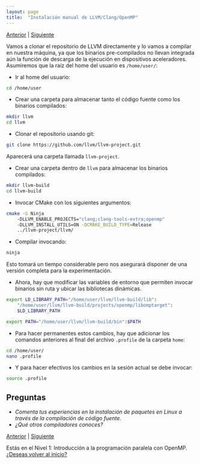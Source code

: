 ```yaml
---
layout: page
title:  "Instalación manual de LLVM/Clang/OpenMP"
---
```

[Anterior](instalacion-000.html) | [Siguiente](instalacion-002.html)

Vamos a clonar el repositorio de LLVM directamente y lo vamos a compilar en nuestra máquina, ya que los binarios pre-compilados no llevan integrada aún la función de descarga de la ejecución en dispositivos aceleradores. Asumiremos que la raíz del home del usuario es `/home/user/`:
* Ir al home del usuario:
```bash
cd /home/user
```
* Crear una carpeta para almacenar tanto el código fuente como los binarios compilados:
```bash
mkdir llvm
cd llvm
```
* Clonar el repositorio usando git:
```bash
git clone https://github.com/llvm/llvm-project.git
```
Aparecerá una carpeta llamada `llvm-project`.
* Crear una carpeta dentro de `llvm` para almacenar los binarios compilados:
```bash
mkdir llvm-build
cd llvm-build
```
* Invocar CMake con los siguientes argumentos:
```bash
cmake -G Ninja 
    -DLLVM_ENABLE_PROJECTS="clang;clang-tools-extra;openmp" 
    -DLLVM_INSTALL_UTILS=ON -DCMAKE_BUILD_TYPE=Release 
    ../llvm-project/llvm/
```
* Compilar invocando:
```bash
ninja
```
Esto tomará un tiempo considerable pero nos asegurará disponer de una versión completa para la experimentación.
* Ahora, hay que modificar las variables de entorno que permiten invocar binarios sin ruta y ubicar las bibliotecas dinámicas. 
```bash
export LD_LIBRARY_PATH="/home/user/llvm/llvm-build/lib":
    "/home/user/llvm/llvm-build/projects/openmp/libomptarget":
    $LD_LIBRARY_PATH
```
```bash
export PATH="/home/user/llvm/llvm-build/bin":$PATH
```
* Para hacer permanentes estos cambios, hay que adicionar los comandos anteriores al final del archivo `.profile` de la carpeta `home`:
```bash
cd /home/user/
nano .profile
```
* Y para hacer efectivos los cambios en la sesión actual se debe invocar:
```bash
source .profile
```
## Preguntas
* _Comenta tus experiencias en la instalación de paquetes en Linux a través de la compilación de código fuente._
* _¿Qué otros compiladores conoces?_


[Anterior](instalacion-000.html) | [Siguiente](instalacion-002.html)

<div class=coursetitle>Estás en el Nivel 1: Introducción a la programación paralela con OpenMP. <a href="main.html">¿Deseas volver al inicio?</a> </div>